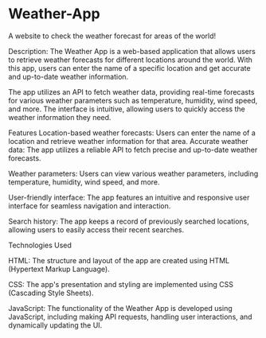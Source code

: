 # Weather-App

A website to check the weather forecast for areas of the world!

Description:
The Weather App is a web-based application that allows users to retrieve weather forecasts for different locations around the world. With this app, users can enter the name of a specific location and get accurate and up-to-date weather information.

The app utilizes an API to fetch weather data, providing real-time forecasts for various weather parameters such as temperature, humidity, wind speed, and more. The interface is intuitive, allowing users to quickly access the weather information they need.

Features
Location-based weather forecasts: Users can enter the name of a location and retrieve weather information for that area.
Accurate weather data: The app utilizes a reliable API to fetch precise and up-to-date weather forecasts.

Weather parameters: Users can view various weather parameters, including temperature, humidity, wind speed, and more.

User-friendly interface: The app features an intuitive and responsive user interface for seamless navigation and interaction.

Search history: The app keeps a record of previously searched locations, allowing users to easily access their recent searches.

Technologies Used

HTML: The structure and layout of the app are created using HTML (Hypertext Markup Language).

CSS: The app's presentation and styling are implemented using CSS (Cascading Style Sheets).

JavaScript: The functionality of the Weather App is developed using JavaScript, including making API requests, handling user interactions, and dynamically updating the UI.

